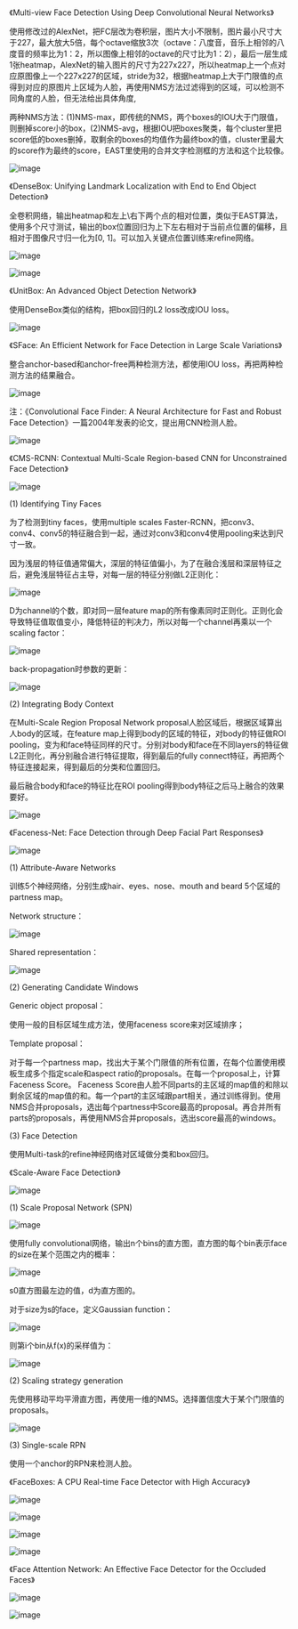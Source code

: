《Multi-view Face Detection Using Deep Convolutional Neural Networks》

使用修改过的AlexNet，把FC层改为卷积层，图片大小不限制，图片最小尺寸大于227，最大放大5倍，每个octave缩放3次（octave：八度音，音乐上相邻的八度音的频率比为1：2，所以图像上相邻的octave的尺寸比为1：2），最后一层生成1张heatmap，AlexNet的输入图片的尺寸为227x227，所以heatmap上一个点对应原图像上一个227x227的区域，stride为32，根据heatmap上大于门限值的点得到对应的原图片上区域为人脸，再使用NMS方法过滤得到的区域，可以检测不同角度的人脸，但无法给出具体角度,

两种NMS方法：(1)NMS-max，即传统的NMS，两个boxes的IOU大于门限值，则删掉score小的box，(2)NMS-avg，根据IOU把boxes聚类，每个cluster里把score低的boxes删掉，取剩余的boxes的均值作为最终box的值，cluster里最大的score作为最终的score，EAST里使用的合并文字检测框的方法和这个比较像。

![image](https://github.com/nicheng0019/Paper-Record/blob/master/image/18.png)


《DenseBox: Unifying Landmark Localization with End to End Object Detection》

全卷积网络，输出heatmap和左上\右下两个点的相对位置，类似于EAST算法，使用多个尺寸测试，输出的box位置回归为上下左右相对于当前点位置的偏移，且相对于图像尺寸归一化为[0, 1]。可以加入关键点位置训练来refine网络。


![image](https://github.com/nicheng0019/Paper-Record/blob/master/image/19.png)

![image](https://github.com/nicheng0019/Paper-Record/blob/master/image/20.png)


《UnitBox: An Advanced Object Detection Network》

使用DenseBox类似的结构，把box回归的L2 loss改成IOU loss。

![image](https://github.com/nicheng0019/Paper-Record/blob/master/image/21.png)


《SFace: An Efficient Network for Face Detection in Large Scale Variations》

整合anchor-based和anchor-free两种检测方法，都使用IOU loss，再把两种检测方法的结果融合。

![image](https://github.com/nicheng0019/Paper-Record/blob/master/image/22.png)

注：《Convolutional Face Finder: A Neural Architecture for Fast and Robust Face Detection》一篇2004年发表的论文，提出用CNN检测人脸。

![image](https://github.com/nicheng0019/Paper-Record/blob/master/image/23.png)


《CMS-RCNN: Contextual Multi-Scale Region-based CNN for Unconstrained Face Detection》

![image](https://github.com/nicheng0019/Paper-Record/blob/master/image/202.png)

(1) Identifying Tiny Faces

为了检测到tiny faces，使用multiple scales Faster-RCNN，把conv3、conv4、conv5的特征融合到一起，通过对conv3和conv4使用pooling来达到尺寸一致。

因为浅层的特征值通常偏大，深层的特征值偏小，为了在融合浅层和深层特征之后，避免浅层特征占主导，对每一层的特征分别做L2正则化：

![image](https://github.com/nicheng0019/Paper-Record/blob/master/image/203.png)
 
D为channel的个数，即对同一层feature map的所有像素同时正则化。正则化会导致特征值取值变小，降低特征的判决力，所以对每一个channel再乘以一个scaling factor：

![image](https://github.com/nicheng0019/Paper-Record/blob/master/image/204.png)
 
back-propagation时参数的更新：

![image](https://github.com/nicheng0019/Paper-Record/blob/master/image/205.png)
 
(2) Integrating Body Context

在Multi-Scale Region Proposal Network proposal人脸区域后，根据区域算出人body的区域，在feature map上得到body的区域的特征，对body的特征做ROI pooling，变为和face特征同样的尺寸。分别对body和face在不同layers的特征做L2正则化，再分别融合进行特征提取，得到最后的fully connect特征，再把两个特征连接起来，得到最后的分类和位置回归。

最后融合body和face的特征比在ROI pooling得到body特征之后马上融合的效果要好。

![image](https://github.com/nicheng0019/Paper-Record/blob/master/image/206.png)


《Faceness-Net: Face Detection through Deep Facial Part Responses》

![image](https://github.com/nicheng0019/Paper-Record/blob/master/image/207.png)

(1)	Attribute-Aware Networks

训练5个神经网络，分别生成hair、eyes、nose、mouth and beard 5个区域的partness map。

Network structure：

![image](https://github.com/nicheng0019/Paper-Record/blob/master/image/208.png)
 
Shared representation：

![image](https://github.com/nicheng0019/Paper-Record/blob/master/image/209.png)
 
(2)	Generating Candidate Windows

Generic object proposal：

使用一般的目标区域生成方法，使用faceness score来对区域排序；

Template proposal：

对于每一个partness map，找出大于某个门限值的所有位置，在每个位置使用模板生成多个指定scale和aspect ratio的proposals。在每一个proposal上，计算Faceness Score。 Faceness Score由人脸不同parts的主区域的map值的和除以剩余区域的map值的和。每一个part的主区域跟part相关，通过训练得到。使用NMS合并proposals，选出每个partness中Score最高的proposal。再合并所有parts的proposals，再使用NMS合并proposals，选出score最高的windows。

(3)	Face Detection

使用Multi-task的refine神经网络对区域做分类和box回归。


《Scale-Aware Face Detection》

![image](https://github.com/nicheng0019/Paper-Record/blob/master/image/210.png)

(1) Scale Proposal Network (SPN)

![image](https://github.com/nicheng0019/Paper-Record/blob/master/image/211.png)

使用fully convolutional网络，输出n个bins的直方图，直方图的每个bin表示face的size在某个范围之内的概率：

![image](https://github.com/nicheng0019/Paper-Record/blob/master/image/212.png)
 
s0直方图最左边的值，d为直方图的。

对于size为s的face，定义Gaussian function：

![image](https://github.com/nicheng0019/Paper-Record/blob/master/image/213.png)
 
则第i个bin从f(x)的采样值为：

![image](https://github.com/nicheng0019/Paper-Record/blob/master/image/214.png)
 
(2) Scaling strategy generation

先使用移动平均平滑直方图，再使用一维的NMS。选择置信度大于某个门限值的proposals。

![image](https://github.com/nicheng0019/Paper-Record/blob/master/image/215.png)
 
(3) Single-scale RPN

使用一个anchor的RPN来检测人脸。


《FaceBoxes: A CPU Real-time Face Detector with High Accuracy》

![image](https://github.com/nicheng0019/Paper-Record/blob/master/image/216.png)

![image](https://github.com/nicheng0019/Paper-Record/blob/master/image/217.png)

![image](https://github.com/nicheng0019/Paper-Record/blob/master/image/218.png)

![image](https://github.com/nicheng0019/Paper-Record/blob/master/image/219.png)


《Face Attention Network: An Effective Face Detector for the Occluded Faces》

![image](https://github.com/nicheng0019/Paper-Record/blob/master/image/220.png)

![image](https://github.com/nicheng0019/Paper-Record/blob/master/image/221.png)


